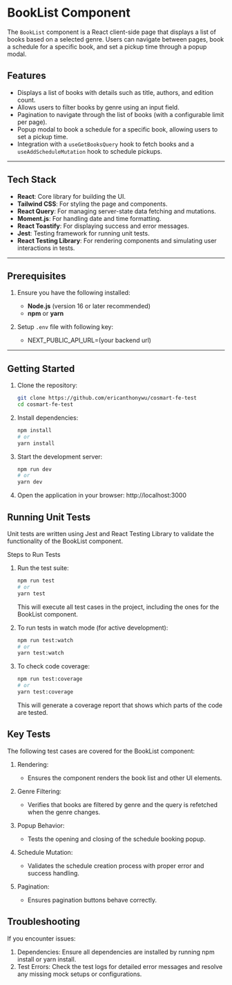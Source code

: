 # BookList Component

The `BookList` component is a React client-side page that displays a list of books based on a selected genre. Users can navigate between pages, book a schedule for a specific book, and set a pickup time through a popup modal.

## Features

- Displays a list of books with details such as title, authors, and edition count.
- Allows users to filter books by genre using an input field.
- Pagination to navigate through the list of books (with a configurable limit per page).
- Popup modal to book a schedule for a specific book, allowing users to set a pickup time.
- Integration with a `useGetBooksQuery` hook to fetch books and a `useAddScheduleMutation` hook to schedule pickups.

---

## Tech Stack

- **React**: Core library for building the UI.
- **Tailwind CSS**: For styling the page and components.
- **React Query**: For managing server-state data fetching and mutations.
- **Moment.js**: For handling date and time formatting.
- **React Toastify**: For displaying success and error messages.
- **Jest**: Testing framework for running unit tests.
- **React Testing Library**: For rendering components and simulating user interactions in tests.

---

## Prerequisites

1. Ensure you have the following installed:

   - **Node.js** (version 16 or later recommended)
   - **npm** or **yarn**
2. Setup `.env` file with following key:
    - NEXT_PUBLIC_API_URL=(your backend url)

---

## Getting Started

1. Clone the repository:

   ```bash
   git clone https://github.com/ericanthonywu/cosmart-fe-test
   cd cosmart-fe-test
   ```
2. Install dependencies:

    ```bash
    npm install
    # or
    yarn install
    ```

3. Start the development server:

    ```bash
    npm run dev
    # or
    yarn dev
    ```
4. Open the application in your browser: http://localhost:3000

## Running Unit Tests
Unit tests are written using Jest and React Testing Library to validate the functionality of the BookList component.

Steps to Run Tests
1. Run the test suite:

    ```bash
    npm run test
    # or
    yarn test
    ```
   This will execute all test cases in the project, including the ones for the BookList component.

2. To run tests in watch mode (for active development):

    ```bash
    npm run test:watch
    # or
    yarn test:watch
    ```
   
3. To check code coverage:

    ```bash
    npm run test:coverage
    # or
    yarn test:coverage
    ```
   This will generate a coverage report that shows which parts of the code are tested.

## Key Tests
The following test cases are covered for the BookList component:

1. Rendering:

   - Ensures the component renders the book list and other UI elements.
2. Genre Filtering:
   - Verifies that books are filtered by genre and the query is refetched when the genre changes.

3. Popup Behavior:
   - Tests the opening and closing of the schedule booking popup.
4. Schedule Mutation:
   - Validates the schedule creation process with proper error and success handling.
5. Pagination:
   - Ensures pagination buttons behave correctly.

## Troubleshooting
If you encounter issues:
1. Dependencies: Ensure all dependencies are installed by running npm install or yarn install.
2. Test Errors: Check the test logs for detailed error messages and resolve any missing mock setups or configurations.




